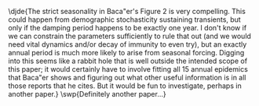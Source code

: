 \djde{The strict seasonality in Baca\"er's Figure 2 is very
 compelling.  This could happen from demographic stochasticity
 sustaining transients, but only if the damping period happens to be
 exactly one year.  I don't know if we can constrain the parameters
 sufficiently to rule that out (and we would need vital dynamics
 and/or decay of immunity to even try), but an exactly annual period
 is much more likely to arise from seasonal forcing.  Digging into
 this seems like a rabbit hole that is well outside the intended
 scope of this paper; it would certainly have to involve fitting all
 15 annual epidemics that Baca\"er shows and figuring out what other
 useful information is in all those reports that he cites.  But it
 would be fun to investigate, perhaps in another paper.}
\swp{Definitely another paper...}
